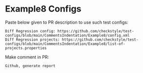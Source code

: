 # Example8 Configs
Paste below given to PR description to use such test configs:
```
Diff Regression config: https://github.com/checkstyle/test-configs/blob/main/CommentsIndentation/Example8/config.xml
Diff Regression projects: https://github.com/checkstyle/test-configs/blob/main/CommentsIndentation/Example8/list-of-projects.properties
```
Make comment in PR:
```
Github, generate report
```
